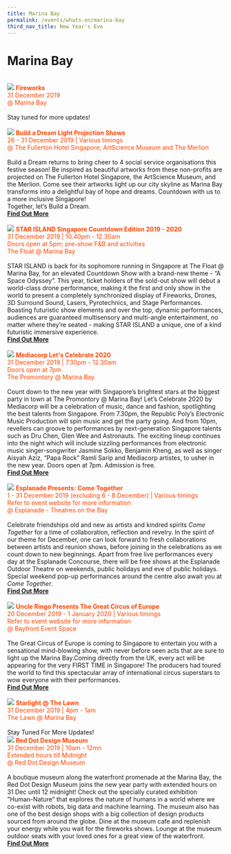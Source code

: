 ```yaml
---
title: Marina Bay
permalink: /events/whats-on/marina-bay
third_nav_title: New Year's Eve
---
```


# Marina Bay
<br>      
    <a href="https://ura-mbsc2020-staging.netlify.com/events/fireworks%20display/"> <img src="/images/(MB)MBSC2020.jpg" /></a>
      <font color="orangered"><b>Fireworks</b></font>
      <font color="orangered"><br>31 December 2019</font>
      <font color="orangered"><br> @ Marina Bay </font>
      <br>
      <br>
      Stay tuned for more updates!
      <br>
      <br>
     <a href="https://ura-mbsc2020-staging.netlify.com/build-a-dream/projection-show-schedule/"> <img src="/images/MBSC_Placeholder.jpg" /></a>
      <font color="orangered"><b>Build a Dream Light Projection Shows</b></font>
      <font color="orangered"><br>26 - 31 December 2019 | Various timings</font>
      <font color="orangered"><br> @ The Fullerton Hotel Singapore, ArtScience Museum and The Merlion </font>
      <br>  
      <br>Build a Dream returns to bring cheer to 4 social service organisations this festive season! Be inspired as beautiful artworks from these non-profits are projected on The Fullerton Hotel Singapore, the ArtScience Museum, and the Merlion. Come see their artworks light up our city skyline as Marina Bay transforms into a delightful bay of hope and dreams.
Countdown with us to a more inclusive Singapore!
      <br>
      Together, let’s Build a Dream.
      <font color="orangered"><b><br><a href="https://ura-mbsc2020-staging.netlify.com/build-a-dream/projection-show-schedule/">Find Out More</a></b></font>
      <br>
      <br>
     <a href="https://star-island.sg/"> <img src="/images/StarIsland.jpg" /></a>
      <font color="orangered"><b>STAR ISLAND Singapore Countdown Edition 2019 - 2020</b></font>
      <font color="orangered"><br>31 December 2019 | 10.40pm - 12.30am</font>
      <font color="orangered"><br>Doors open at 5pm; pre-show F&B and activities</font>
      <font color="orangered"><br> The Float @ Marina Bay </font>
      <br>  
      <br>STAR ISLAND is back for its sophomore running in Singapore at The Float @ Marina Bay, for an elevated Countdown Show with a brand-new theme - “A Space Odyssey”. This year, ticket holders of the sold-out show will debut a world-class drone performance, making it the first and only show in the world to present a completely synchronized display of Fireworks, Drones, 3D Surround Sound, Lasers, Pyrotechnics, and Stage Performances. Boasting futuristic show elements and over the top, dynamic performances, audiences are guaranteed multisensory and multi-angle entertainment, no matter where they’re seated - making STAR ISLAND a unique, one of a kind futuristic immersive experience.
      <font color="orangered"><b><br><a href="https://star-island.sg/">Find Out More</a></b></font>
      <br>
      <br>
     <a href="https://www.toggle.sg/letscelebrate2020"> <img src="/images/(MB)Let'sCelebrate.jpg" /></a>
      <font color="orangered"><b>Mediacorp Let's Celebrate 2020</b></font>
      <font color="orangered"><br>31 December 2019 | 7.30pm - 12.30am</font>
      <font color="orangered"><br>Doors open at 7pm</font>
      <font color="orangered"><br> The Promontory @ Marina Bay </font>
      <br>
      <br>Count down to the new year with Singapore’s brightest stars at the biggest party in town at The Promontory @ Marina Bay! Let’s Celebrate 2020 by Mediacorp will be a celebration of music, dance and fashion, spotlighting the best talents from Singapore. From 7.30pm, the Republic Poly’s Electronic Music Production will spin music and get the party going. And from 10pm, revellers can groove to performances by next-generation Singapore talents such as Dru Chen, Glen Wee and Astronauts. The exciting lineup continues into the night which will include sizzling performances from electronic music singer-songwriter Jasmine Sokko, Benjamin Kheng, as well as singer Aisyah Aziz, “Papa Rock” Ramli Sarip and Mediacorp artistes, to usher in the new year. Doors open at 7pm. Admission is free.
      <font color="orangered"><b><br><a href="https://www.toggle.sg/letscelebrate2020">Find Out More</a></b></font>
      <br>      
      <br>
     <a href="https://www.esplanade.com/festivals-and-series/come-together/2019"> <img src="/images/(M)Esplanade-ComeTogether.jpg" /></a>
      <font color="orangered"><b>Esplanade Presents: Come Together</b></font>
      <font color="orangered"><br>1 - 31 December 2019 (excluding 6 - 8 December) | Various timings</font>
      <font color="orangered"><br> Refer to event website for more information  </font>
      <font color="orangered"><br> @ Esplanade - Theatres on the Bay </font>
      <br>  
      <br>Celebrate friendships old and new as artists and kindred spirits <em>Come Together</em> for a time of collaboration, reflection and revelry. In the spirit of our theme for December, one can look forward to fresh collaborations between artists and reunion shows, before joining in the celebrations as we count down to new beginnings. Apart from free live performances every day at the Esplanade Concourse, there will be free shows at the Esplanade Outdoor Theatre on weekends, public holidays and eve of public holidays. Special weekend pop-up performances around the centre also await you at <em>Come Together</em>.
      <font color="orangered"><b><br><a href="https://www.esplanade.com/festivals-and-series/come-together/2019">Find Out More</a></b></font>
      <br>
      <br>
     <a href="https://www.uncleringo.com/circus"> <img src="/images/(M)UncleRingoGCE.jpg" /></a>
      <font color="orangered"><b>Uncle Ringo Presents The Great Circus of Europe</b></font>
      <font color="orangered"><br>20 December 2019 - 1 January 2020 | Various timings</font>
      <font color="orangered"><br> Refer to event website for more information </font>
      <font color="orangered"><br> @ Bayfront Event Space </font>
      <br>  
      <br>The Great Circus of Europe is coming to Singapore to entertain you with a sensational mind-blowing show, with never before seen acts that are sure to light up the Marina Bay.Coming directly from the UK, every act will be appearing for the very FIRST TIME in Singapore! The producers had toured the world to find this spectacular array of international circus superstars to wow everyone with their performances.
      <font color="orangered"><b><br><a href="https://www.uncleringo.com/circus/">Find Out More</a></b></font>
      <br>
      <br>      
      <img src="/images/MBSC_Placeholder.jpg" />
      <font color="orangered"><b>Starlight @ The Lawn</b></font>
      <font color="orangered"><br>31 December 2019 | 4pm - 1am</font>
      <font color="orangered"><br> The Lawn @ Marina Bay </font>
      <br> 
      <br>Stay Tuned For More Updates!
      <br>      
    <a href="https://https://www.museum.red-dot.sg//"> <img src="/images/(MB)RedDotMuseum.jpg" /></a>
      <font color="orangered"><b>Red Dot Design Museum</b></font>
      <font color="orangered"><br>31 December 2019 | 10am - 12mn</font>
      <font color="orangered"><br>Extended hours till Midnight</font>
      <font color="orangered"><br> @ Red Dot Design Museum </font>
      <br>  
      <br> A boutique museum along the waterfront promenade at the Marina Bay, the Red Dot Design Museum joins the new year party with extended hours on 31 Dec until 12 midnight! Check out the specially curated exhibition "Human-Nature” that explores the nature of humans in a world where we co-exist with robots, big data and machine learning. The museum also has one of the best design shops with a big collection of design products sourced from around the globe. Dine at the museum cafe and replenish your energy while you wait for the fireworks shows. Lounge at the museum outdoor seats with your loved ones for a great view of the waterfront. 
      <font color="orangered"><b><br><a href="https://www.museum.red-dot.sg">Find Out More</a></b></font>
      <br>
